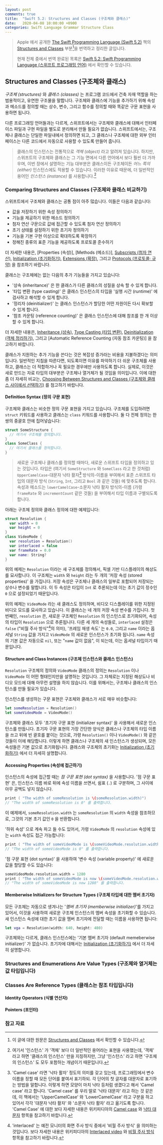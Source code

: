 ```yaml
---
layout: post
comments: true
title:  "Swift 5.2: Structures and Classes (구조체와 클래스)"
date:   2020-04-08 10:00:00 +0900
categories: Swift Language Grammar Structure Class
---
```


> Apple 에서 공개한 [The Swift Programming Language (Swift 5.2)](https://docs.swift.org/swift-book/) 책의 [Structures and Classes](https://docs.swift.org/swift-book/LanguageGuide/ClassesAndStructures.html) 부분[^Structures-and-Classes]을 번역하고 정리한 글입니다.
>
> 현재 전체 중에서 번역 완료된 목록은 [Swift 5.2: Swift Programming Language (스위프트 프로그래밍 언어)](http://xho95.github.io/swift/programming/language/grammar/2017/02/27/The-Swift-Programming-Language.html) 에서 확인할 수 있습니다.

## Structures and Classes (구조체와 클래스)

_구조체 (structures)_ 와 _클래스 (classes)_ 는 프로그램 코드에서 건축 자재 역할을 하는 범용적이고, 유연한 구조물을 말합니다. 구조체와 클래스에 기능을 추가하기 위해 속성과 메소드를 정의할 때는 상수, 변수, 그리고 함수를 정의할 때와 똑같은 구문 표현을 사용하면 됩니다.

다른 프로그래밍 언어들과는 다르게, 스위프트에서는 구조체와 클래스에 대해서 인터페이스 파일과 구현 파일을 별도로 분리해서 만들 필요가 없습니다. 스위프트에서는, 구조체나 클래스는 단일한 파일내에서 정의하면 되고, 그 클래스나 구조체에 대한 외부 인터페이스는 다른 코드에서 자동으로 사용할 수 있도록 만들어 줍니다.

> 클래스의 인스턴스는 전통적으로 _객체 (object)_ 라고 알려져 있습니다. 하지만, 스위프트의 구조체와 클래스는 그 기능 면에서 다른 언어에서 보다 훨씬 더 가까우며, 이번 장에서 설명하는 기능 대부분은 클래스이든 구조체이든 _어느 쪽의 (either)_ 인스턴스에도 적용할 수 있습니다. 이러한 이유로 때문에, 더 일반적인 용어인 _인스턴스 (instance)_ 를 사용합니다.[^object-instance]

### Comparing Structures and Classes (구조체와 클래스 비교하기)

스위프트에서 구조체와 클래스는 공통 점이 아주 많습니다. 이들은 다음과 같습니다:

* 값을 저장하기 위한 속성 정의하기
* 기능을 제공하기 위한 메소드 정의하기
* 첨자 연산 구문으로 값에 접근할 수 있도록 첨자 연산 정의하기
* 초기 상태를 설정하기 위한 초기자 정의하기
* 기능을 기본 구현 이상으로 확대하도록 확장하기
* 정해진 종류의 표준 기능을 제공하도록 프로토콜 준수하기

더 자세한 내용은, [Properties (속성)], [Methods (메소드)], [Subscripts (첨자 연산)](http://xho95.github.io/swift/language/grammar/subscripts/2020/03/15/Subscripts.html), [Initialization (초기화하기)](http://xho95.github.io/xcode/swift/grammar/initialization/2016/01/23/Initialization.html), [Extensions (확장)](http://xho95.github.io/xcode/swift/grammar/extensions/2016/01/19/Extensions.html), 그리고 [Protocols (프로토콜; 규약)](http://xho95.github.io/swift/language/grammar/protocol/2016/03/03/Protocols.html) 을 참조하기 바랍니다.

클래스는 구조체에는 없는 다음의 추가 기능들을 가지고 있습니다:

* '상속 (inheritance)' 은 한 클래스가 다른 클래스의 성질을 상속 할 수 있게 합니다.
* '타입 변환 (type casting)' 은 클래스 인스턴스의 타입을 '실행 시간 (runtime)' 에 검사하고 해석할 수 있게 합니다.
* '정리자 (deinitializer)' 는 클래스 인스턴스가 할당한 어떤 자원이든 다시 확보할 수 있게 합니다.
* '참조 카운팅 (reference counting)' 은 클래스 인스턴스에 대해 참조를 한 개 이상 할 수 있게 합니다.

더 자세한 내용은, [Inheritance (상속)](http://xho95.github.io/swift/language/grammar/inheritance/2020/03/31/Inheritance.html), [Type Casting (타입 변환)](http://xho95.github.io/swift/language/grammar/type/casting/2020/03/31/Type-Casting.html), [Deinitialization (객체 정리하기)](http://xho95.github.io/swift/language/grammar/deinitialization/2017/03/02/Deinitialization.html), 그리고 [Automatic Reference Counting (자동 참조 카운팅)] 을 참고하기 바랍니다.

클래스가 지원하는 추가 기능을 쓴다는 것은 복잡성 증가라는 비용을 지불하겠다는 의미입니다. 일반적인 지침을 따른다면, 되도록이면 이유를 파악하기 더 쉬운 구조체를 사용하고, 클래스는 더 적합하거나 꼭 필요한 경우에만 사용하도록 합니다. 실제로, 이것은 새로 만드는 자료 타입의 대부분은 구조체나 열거체가 될 것임을 의미입니다. 이에 대한 좀 더 자세히 비교는, [Choosing Between Structures and Classes (구조체와 클래스 사이에서 선택하기)](https://developer.apple.com/documentation/swift/choosing_between_structures_and_classes) 를 첨고하기 바랍니다.

#### Definition Syntax (정의 구문 표현)

구조체와 클래스는 비슷한 정의 구문 표현을 가지고 있습니다. 구조체를 도입하려면 `struct` 키워드를 사용하고 클래스는 `class` 키워드를 사용합니다. 둘 다 전체 정의는 한 쌍의 중괄호 안에 집어넣습니다:

```swift
struct SomeStructure {
  // 여기서 구조체를 정의합니다.
}
class SomeClass {
  // 여기서 클래스를 정의합니다.
}
```

> 새로운 구조체나 클래스를 정의할 때마다, 새로운 스위프트 타입을 정의하고 있는 것입니다. 타입은 (여기서 `SomeStructure` 와 `SomeClass` 라고 한 것처럼) `UpperCamelCase`-대문자 낙타 활자[^uppser-camel-case] 방식의-이름을 부여해서 표준 스위프트 타입의 대문자 방식 (`String`, `Int`, 그리고 `Bool` 과 같은 것들) 에 맞추도록 합니다. 속성과 메소드는 `lowerCamelCase`-소문자 낙타 활자 방식의-이름 (가령 `frameRate` 와 `incrementCount` 같은 것들) 을 부여해서 타입 이름과 구별되도록 합니다.

아래는 구조체 정의와 클래스 정의에 대한 예제입니다:

```swift
struct Resolution {
  var width = 0
  var height = 0
}
class VideoMode {
  var resolution = Resolution()
  var interlaced = false
  var frameRate = 0.0
  var name: String?
}
```

위의 예제는 `Resolution` 이라는 새 구조체를 정의해서, 픽셀 기반 디스플레이의 해상도를 묘사합니다. 이 구조체는 `width` 와 `height` 라는 두 개의 '저장 속성 (stored properties)' 을 가집니다. 저장 속성은 구조체나 클래스의 일부로 포함되어 저장되는 상수나 변수를 말합니다. 이 두 속성은 타입이 `Int` 로 추론되는데 이는 초기 값이 정수인 `0` 으로 설정되었기 때문입니다.

위의 예제는 `VideoMode` 라는 새 클래스도 정의하며, 비디오 디스플레이를 위한 지정된 비디오 모드를 묘사하고 있습니다. 이 클래스는 네 개의 저장 속성 변수를 가집니다. 첫 번째인, `resolution` 은, 새로운 구조체인 `Resolution` 의 인스턴스로 초기화되어, 속성의 타입이 `Resolution` 으로 추론됩니다. 다른 세 개의 속성들로, `interlaced` 설정은 `false` ("비월 주사 방식"[^interlaced]의 의미), '프레임 재생 속도' 는 `0.0`, 그리고 `name` 이라는 옵셔널 `String` 값을 가지고 `VideoMode` 의 새로운 인스턴스가 초기화 됩니다. `name` 속성의 기본 값은 자동으로 `nil`, 또는 "`name` 값이 없음", 이 되는데, 이는 옵셔널 타입이기 때문입니다.

#### Structure and Class Instances (구조체 인스턴스와 클래스 인스턴스)

`Resolution` 구조체의 정의와 `VideoMode` 클래스의 정의는 `Resolution` 이나 `VideoMode` 이 어떤 형태인지만을 설명하는 것입니다. 그 자체로는 지정된 해상도나 비디오 모드에 대해 아무런 설명을 하지 않습니다. 이를 위해서는, 구조체나 클래스의 인스턴스를 만들 필요가 있습니다.

인스턴스를 생성하는 구문 표현은 구조체와 클래스가 서로 매우 비슷합니다:

```swift
let someResolution = Resolution()
let someVideoMode = VideoMode()
```

구조체와 클래스 모두 '초기자 구문 표현 (initializer syntax)' 을 사용해서 새로운 인스턴스를 만듭니다. 초기자 구문 표현의 가장 간단한 양식은 클래스나 구조체의 타입 이름을 쓰고 뒤에 빈 괄호를 붙이는 것으로, 가령 `Resolution()` 이나 `VideoMode()` 와 같은 것들이 이에 해당합니다. 이렇게 하면 클래스나 구조체의 새 인스턴스가 생성되며, 모든 속성들은 기본 값으로 초기화됩니다. 클래스와 구조체의 초기화는 [Initialization (초기화하기)](http://xho95.github.io/xcode/swift/grammar/initialization/2016/01/23/Initialization.html) 에서 더 자세히 설명합니다.

#### Accessing Properties (속성에 접근하기)

인스턴스의 속성에 접근할 때는 _점 구문 표현 (dot syntax)_ 을 사용합니다. '점 구문 표현' 은, 인스턴스 이름 바로 뒤에 속성 이름을 쓰면서, 쉼표 (`.`) 로 구분하며, 그 사이에 아무 공백도 넣지 않습니다.

```swift
print ( "The width of someResolution is \(someResolution.width)")
// "The width of someResolution is 0" 를 출력합니다.
```

이 예제에서, `someResolution.width` 는 `someResolution` 의 `width` 속성을 참조하므로, 그것의 기본 초기 값인 `0` 을 반환합니다.

'하위 속성' 으로 계속 파고 들 수도 있어서, 가령 `VideoMode` 의 `resolution` 속성에 있는 `width` 속성도 접근 가능합니다:

```swift
print ( "The width of someVideoMode is \(someVideoMode.resolution.width)")
// "The width of someVideoMode is 0" 를 출력합니다.
```

'점 구문 표현 (dot syntax)' 을 사용하여 '변수 속성 (variable property)' 에 새로운 값을 할당할 수도 있습니다:

```swift
someVideoMode.resolution.width = 1280
print ( "The width of someVideoMode is now \(someVideoMode.resolution.width)")
// "The width of someVideoMode is now 1280" 를 출력합니다.
```

#### Memberwise Initializers for Structure Types (구조체 타입에 대한 멤버 초기자)

모든 구조체는 자동으로 생겨나는 '_멤버 초기자 (memberwise initializer)_'를 가지고 있어서, 이것을 사용하여 새로운 구조체 인스턴스의 멤버 속성을 초기화할 수 있습니다. 새 인스턴스 속성에 대한 초기 값을 멤버 초기자에 전달할 때는 이름을 사용하면 됩니다:

```swift
let vga = Resolution(width: 640, height: 480)
```

구조체와는 다르게, 클래스 인스턴스에는 '기본 멤버 초기자 (default memeberwise initializer)' 가 없습니다. 초기자에 대해서는 [Initialization (초기화하기)](http://xho95.github.io/xcode/swift/grammar/initialization/2016/01/23/Initialization.html) 에서 더 자세히 설명합니다.

### Structures and Enumerations Are Value Types (구조체와 열거체는 값 타입입니다)

### Classes Are Reference Types (클래스는 참조 타입입니다)

#### Identity Operators (식별 연산자)

#### Pointers (포인터)

### 참고 자료

[^Structures-and-Classes]: 이 글에 대한 원문은 [Structures and Classes](https://docs.swift.org/swift-book/LanguageGuide/ClassesAndStructures.html) 에서 확인할 수 있습니다.

[^object-instance]: 여기서 '인스턴스' 가 '객체' 보다 더 일반적인 용어라는 표현을 사용했는데, '객체' 라고 하면 '클래스의 인스턴스' 만을 지칭하지만, 그냥 '인스턴스' 라고 하면 '구조체의 인스턴스' 도 모두 포함하는 개념이기 때문입니다.

[^uppser-camel-case]: 'Camel case' 라면 '낙타 활자' 정도의 의미를 갖고 있는데, 프로그래밍에서 변수 이름을 정할 때 모든 단어를 붙여서 표기하되. 각 단어의 첫 글자를 대문자로 표기하는 방법을 말합니다. 이렇게 하면 모양이 마치 낙타 등처럼 생겼다고 해서 'Camel case' 라고 합니다. 'Camel case' 를 우리 말로 '낙타 대문자' 라고 하는 것 같은데, 이 책에서는 'UpperCamelCase' 와 'LowerCamelCase' 라고 구분을 하고 있어서 각각 '대문자 낙타 활자' 와 '소문자 낙타 활자' 라고 옮기도록 합니다. 'Camel Case' 에 대한 보다 자세한 내용은 위키피디아의 [Camel case](https://en.wikipedia.org/wiki/Camel_case) 와 [낙타 대문자](https://ko.wikipedia.org/wiki/낙타_대문자) 항목을 참고하기 바랍니다.

[^interlaced]: 'interlaced' 는 예전 모니터의 화면 주사 방식 중에서 '비월 주사 방식' 을 의미하는 것입니다. 보다 자세한 내용은 위키피디아의 [Interlaced video](https://en.wikipedia.org/wiki/Interlaced_video) 와 [비월 주사 방식](https://ko.wikipedia.org/wiki/비월_주사_방식) 항목을 참고하기 바랍니다.
